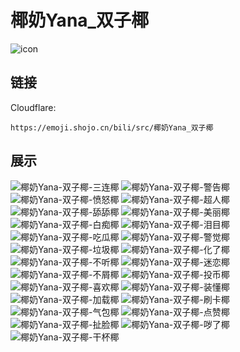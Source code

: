 # 椰奶Yana_双子椰
![icon](https://emoji.shojo.cn/bili/src/椰奶Yana_双子椰/icon.png)
## 链接
Cloudflare:
```
https://emoji.shojo.cn/bili/src/椰奶Yana_双子椰
```
## 展示
![椰奶Yana-双子椰-三连椰](https://emoji.shojo.cn/bili/src/椰奶Yana_双子椰/椰奶Yana-双子椰-三连椰.png)
![椰奶Yana-双子椰-警告椰](https://emoji.shojo.cn/bili/src/椰奶Yana_双子椰/椰奶Yana-双子椰-警告椰.png)
![椰奶Yana-双子椰-愤怒椰](https://emoji.shojo.cn/bili/src/椰奶Yana_双子椰/椰奶Yana-双子椰-愤怒椰.png)
![椰奶Yana-双子椰-超人椰](https://emoji.shojo.cn/bili/src/椰奶Yana_双子椰/椰奶Yana-双子椰-超人椰.png)
![椰奶Yana-双子椰-舔舔椰](https://emoji.shojo.cn/bili/src/椰奶Yana_双子椰/椰奶Yana-双子椰-舔舔椰.png)
![椰奶Yana-双子椰-美丽椰](https://emoji.shojo.cn/bili/src/椰奶Yana_双子椰/椰奶Yana-双子椰-美丽椰.png)
![椰奶Yana-双子椰-白痴椰](https://emoji.shojo.cn/bili/src/椰奶Yana_双子椰/椰奶Yana-双子椰-白痴椰.png)
![椰奶Yana-双子椰-泪目椰](https://emoji.shojo.cn/bili/src/椰奶Yana_双子椰/椰奶Yana-双子椰-泪目椰.png)
![椰奶Yana-双子椰-吃瓜椰](https://emoji.shojo.cn/bili/src/椰奶Yana_双子椰/椰奶Yana-双子椰-吃瓜椰.png)
![椰奶Yana-双子椰-警觉椰](https://emoji.shojo.cn/bili/src/椰奶Yana_双子椰/椰奶Yana-双子椰-警觉椰.png)
![椰奶Yana-双子椰-垃圾椰](https://emoji.shojo.cn/bili/src/椰奶Yana_双子椰/椰奶Yana-双子椰-垃圾椰.png)
![椰奶Yana-双子椰-化了椰](https://emoji.shojo.cn/bili/src/椰奶Yana_双子椰/椰奶Yana-双子椰-化了椰.png)
![椰奶Yana-双子椰-不听椰](https://emoji.shojo.cn/bili/src/椰奶Yana_双子椰/椰奶Yana-双子椰-不听椰.png)
![椰奶Yana-双子椰-迷恋椰](https://emoji.shojo.cn/bili/src/椰奶Yana_双子椰/椰奶Yana-双子椰-迷恋椰.png)
![椰奶Yana-双子椰-不屑椰](https://emoji.shojo.cn/bili/src/椰奶Yana_双子椰/椰奶Yana-双子椰-不屑椰.png)
![椰奶Yana-双子椰-投币椰](https://emoji.shojo.cn/bili/src/椰奶Yana_双子椰/椰奶Yana-双子椰-投币椰.png)
![椰奶Yana-双子椰-喜欢椰](https://emoji.shojo.cn/bili/src/椰奶Yana_双子椰/椰奶Yana-双子椰-喜欢椰.png)
![椰奶Yana-双子椰-装懂椰](https://emoji.shojo.cn/bili/src/椰奶Yana_双子椰/椰奶Yana-双子椰-装懂椰.png)
![椰奶Yana-双子椰-加载椰](https://emoji.shojo.cn/bili/src/椰奶Yana_双子椰/椰奶Yana-双子椰-加载椰.png)
![椰奶Yana-双子椰-刷卡椰](https://emoji.shojo.cn/bili/src/椰奶Yana_双子椰/椰奶Yana-双子椰-刷卡椰.png)
![椰奶Yana-双子椰-气包椰](https://emoji.shojo.cn/bili/src/椰奶Yana_双子椰/椰奶Yana-双子椰-气包椰.png)
![椰奶Yana-双子椰-点赞椰](https://emoji.shojo.cn/bili/src/椰奶Yana_双子椰/椰奶Yana-双子椰-点赞椰.png)
![椰奶Yana-双子椰-扯脸椰](https://emoji.shojo.cn/bili/src/椰奶Yana_双子椰/椰奶Yana-双子椰-扯脸椰.png)
![椰奶Yana-双子椰-哕了椰](https://emoji.shojo.cn/bili/src/椰奶Yana_双子椰/椰奶Yana-双子椰-哕了椰.png)
![椰奶Yana-双子椰-干杯椰](https://emoji.shojo.cn/bili/src/椰奶Yana_双子椰/椰奶Yana-双子椰-干杯椰.png)
